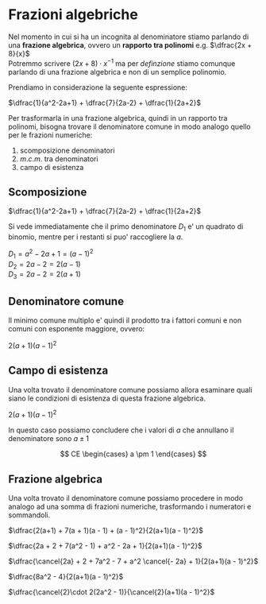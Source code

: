 # Frazioni algebriche  

Nel momento in cui si ha un incognita al denominatore stiamo parlando di una **frazione algebrica**, ovvero un **rapporto tra polinomi** e.g. $\dfrac{2x + 8}{x}$  
Potremmo scrivere $(2x + 8) \cdot x^{-1}$ ma per *definzione* stiamo comunque parlando di una frazione algebrica e non di un semplice polinomio.  

Prendiamo in considerazione la seguente espressione:  

$\dfrac{1}{a^2-2a+1} + \dfrac{7}{2a-2} + \dfrac{1}{2a+2}$  

Per trasformarla in una frazione algebrica, quindi in un rapporto tra polinomi, bisogna trovare il denominatore comune in modo analogo quello per le frazioni numeriche:  

1. scomposizione denominatori
2. $m.c.m.$ tra denominatori
3. campo di esistenza

## Scomposizione  

$\dfrac{1}{a^2-2a+1} + \dfrac{7}{2a-2} + \dfrac{1}{2a+2}$  

Si vede immediatamente che il primo denominatore $D_1$ e' un quadrato di binomio, mentre per i restanti si puo' raccogliere la $a$.  

$D_1 = a^2 - 2a + 1 = (a - 1)^2$  
$D_2 = 2a - 2 = 2(a - 1)$  
$D_3 = 2a - 2 = 2(a + 1)$  

## Denominatore comune  

Il minimo comune multiplo e' quindi il prodotto tra i fattori comuni e non comuni con esponente maggiore, ovvero:  

$2(a+1)(a - 1)^2$  

## Campo di esistenza  

Una volta trovato il denominatore comune possiamo allora esaminare quali siano le condizioni di esistenza di questa frazione algebrica.  

$2(a+1)(a - 1)^2$  

In questo caso possiamo concludere che i valori di $a$ che annullano il denominatore sono $a \pm 1$  

$$
CE
\begin{cases}
    a \pm 1
\end{cases}
$$  

## Frazione algebrica  

Una volta trovato il denominatore comune possiamo procedere in modo analogo ad una somma di frazioni numeriche, trasformando i numeratori e sommandoli.  

$\dfrac{2(a+1) + 7(a + 1)(a - 1) + (a - 1)^2}{2(a+1)(a - 1)^2}$  

$\dfrac{2a + 2 + 7(a^2 - 1) + a^2 - 2a + 1}{2(a+1)(a - 1)^2}$  

$\dfrac{\cancel{2a} + 2 + 7a^2 - 7 + a^2 \cancel{- 2a} + 1}{2(a+1)(a - 1)^2}$  

$\dfrac{8a^2 - 4}{2(a+1)(a - 1)^2}$  

$\dfrac{\cancel{2}\cdot 2(2a^2 - 1)}{\cancel{2}(a+1)(a - 1)^2}$  